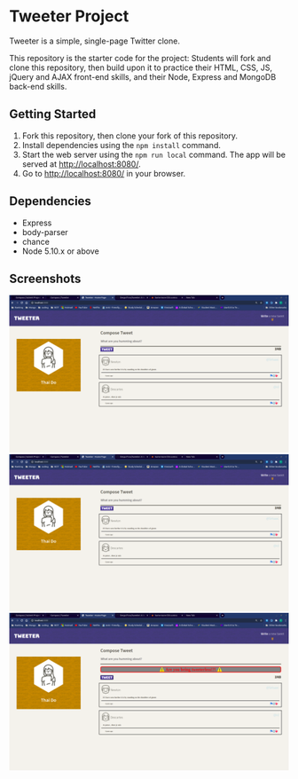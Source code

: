 # Tweeter Project

Tweeter is a simple, single-page Twitter clone.

This repository is the starter code for the project: Students will fork and clone this repository, then build upon it to practice their HTML, CSS, JS, jQuery and AJAX front-end skills, and their Node, Express and MongoDB back-end skills.

## Getting Started

1. Fork this repository, then clone your fork of this repository.
2. Install dependencies using the `npm install` command.
3. Start the web server using the `npm run local` command. The app will be served at <http://localhost:8080/>.
4. Go to <http://localhost:8080/> in your browser.

## Dependencies

- Express
- body-parser
- chance
- Node 5.10.x or above

## Screenshots

!["Screenshot of tweet main page"](https://github.com/DespoTron/tweeter/blob/master/docs/MainPage.png)
!["Screenshot of application of media query when screen is less than 800px"](https://github.com/DespoTron/tweeter/blob/master/docs/MainPage.png)
!["Screenshot of error message"](https://github.com/DespoTron/tweeter/blob/master/docs/errormsg.png)